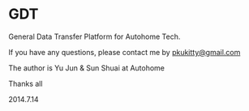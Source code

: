 GDT
===

General Data Transfer Platform for Autohome Tech.


If you have any questions, please contact me by pkukitty@gmail.com

The author is Yu Jun & Sun Shuai at Autohome

Thanks all

2014.7.14

